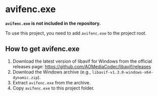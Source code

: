 # avifenc.exe

**`avifenc.exe` is not included in the repository.**

To use this project, you need to add `avifenc.exe` to the project root.

## How to get avifenc.exe

1. Download the latest version of libavif for Windows from the official releases page:
   <https://github.com/AOMediaCodec/libavif/releases>
2. Download the Windows archive (e.g., `libavif-v1.3.0-windows-x64-dynamic.zip`).
3. Extract `avifenc.exe` from the archive.
4. Copy `avifenc.exe` to this project folder.
